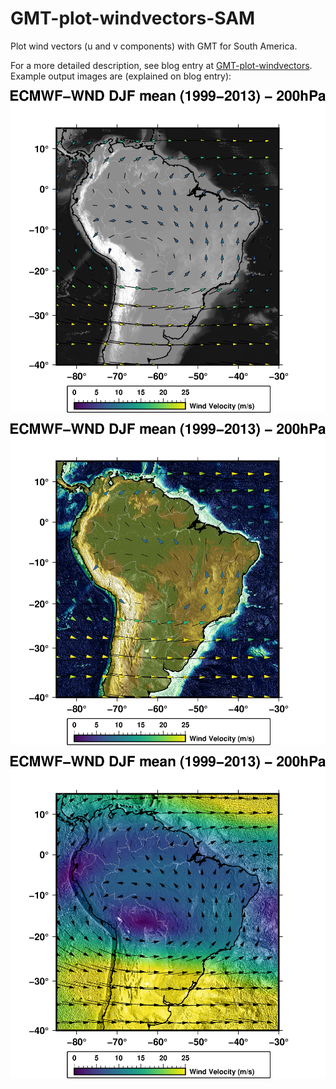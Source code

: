 # GMT-plot-windvectors-SAM
Plot wind vectors (u and v components) with GMT for South America.

For a more detailed description, see blog entry at [GMT-plot-windvectors](https://bodobookhagen.github.io/posts/2019/01/GMT-plot-windvectors/). Example output images are (explained on blog entry):

![ECMWF-EI-WND_1999_2013_DJF_200_SAM_graytopo.png](https://github.com/BodoBookhagen/GMT-plot-windvectors-SAM/raw/master/output_maps/ECMWF-EI-WND_1999_2013_DJF_200_SAM_graytopo.png)

![ECMWF-EI-WND_1999_2013_DJF_200_SAM_relieftopo.png](https://github.com/BodoBookhagen/GMT-plot-windvectors-SAM/raw/master/output_maps/ECMWF-EI-WND_1999_2013_DJF_200_SAM_relieftopo.png)

![ECMWF-EI-WND_1999_2013_DJF_200_SAM_windvelocity.png](https://github.com/BodoBookhagen/GMT-plot-windvectors-SAM/raw/master/output_maps/ECMWF-EI-WND_1999_2013_DJF_200_SAM_windvelocity.png)



